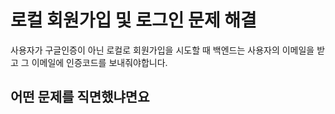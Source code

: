 # 로컬 회원가입 및 로그인 문제 해결

사용자가 구글인증이 아닌 로컬로 회원가입을 시도할 때 백엔드는 사용자의 이메일을 받고 그 이메일에 인증코드를 보내줘야합니다.

## 어떤 문제를 직면했냐면요

